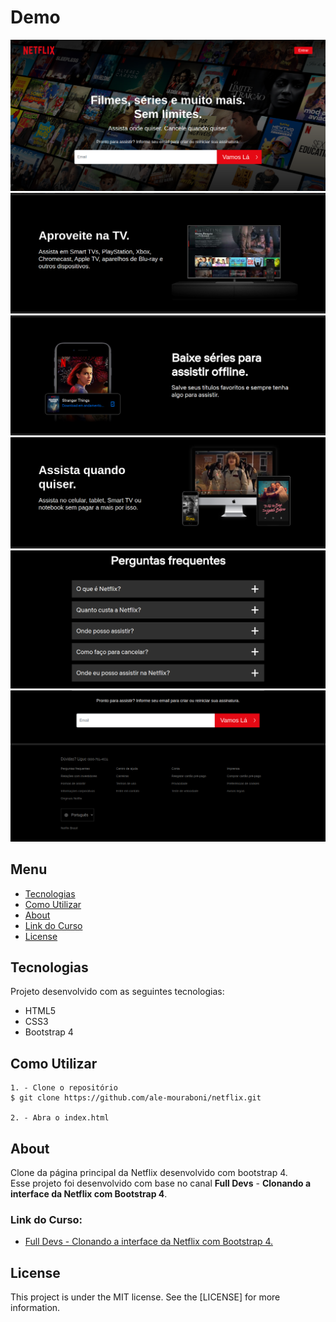 # Demo
![Demo](readme/demo.png)
![Demo](readme/demo-2.png)
![Demo](readme/demo-3.png)
![Demo](readme/demo-4.png)
![Demo](readme/demo-5.png)
![Demo](readme/demo-6.png)

## Menu
* [Tecnologias](#Tecnologias)
* [Como Utilizar](#Como-Utilizar)
* [About](#About)
* [Link do Curso](#Link-do-Curso)
* [License](#License)

## Tecnologias
Projeto desenvolvido com as seguintes tecnologias:
* HTML5
* CSS3
* Bootstrap 4

## Como Utilizar
```
1. - Clone o repositório
$ git clone https://github.com/ale-mouraboni/netflix.git

2. - Abra o index.html
```

## About
Clone da página principal da Netflix desenvolvido com bootstrap 4.  
Esse projeto foi desenvolvido com base no canal **Full Devs** - **Clonando a interface da Netflix com Bootstrap 4**.

### Link do Curso:

* [Full Devs - Clonando a interface da Netflix com Bootstrap 4.](https://www.youtube.com/watch?v=qmH6tMy_3V4)

## License
This project is under the MIT license. See the [LICENSE] for more information.

